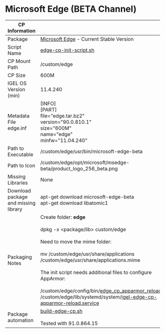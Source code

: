 # Microsoft Edge (BETA Channel)

|  CP Information |            |
|-----------------|------------|
| Package | [Microsoft Edge](https://www.microsoftedgeinsider.com/en-us/download?platform=linux-deb) - Current Stable Version |
| Script Name | [edge-cp-init-script.sh](edge-cp-init-script.sh) |
| CP Mount Path | /custom/edge |
| CP Size | 600M |
| IGEL OS Version (min) | 11.4.240 |
| Metadata File <br /> edge.inf | [INFO] <br /> [PART] <br /> file="edge.tar.bz2" <br /> version="90.0.810.1" <br /> size="600M" <br /> name="edge" <br /> minfw="11.04.240" |
| Path to Executable | /custom/edge/usr/bin/microsoft-edge-beta |
| Path to Icon | /custom/edge/opt/microsoft/msedge-beta/product_logo_256_beta.png |
| Missing Libraries | None |
| Download package and missing library | apt-get download microsoft-edge-beta <br /> apt-get download libatomic1 |
| Packaging Notes | Create folder: **edge** <br /><br /> dpkg -x <package/lib> custom/edge <br /><br /> Need to move the mime folder: <br /><br />mv /custom/edge/usr/share/applications /custom/edge/usr/share/applications.mime <br /><br />The init script needs additional files to configure AppArmor: <br /><br /> /custom/edge/config/bin/[edge_cp_apparmor_reload](edge_cp_apparmor_reload) <br /> /custom/edge/lib/systemd/system/[igel-edge-cp-apparmor-reload.service](igel-edge-cp-apparmor-reload.service) |
| Package automation | [build-edge-cp.sh](build-edge-cp.sh) <br /><br /> Tested with 91.0.864.15
